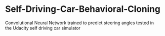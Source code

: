 # Self-Driving-Car-Behavioral-Cloning
Convolutional Neural Network trained to predict steering angles tested in the Udacity self driving car simulator
